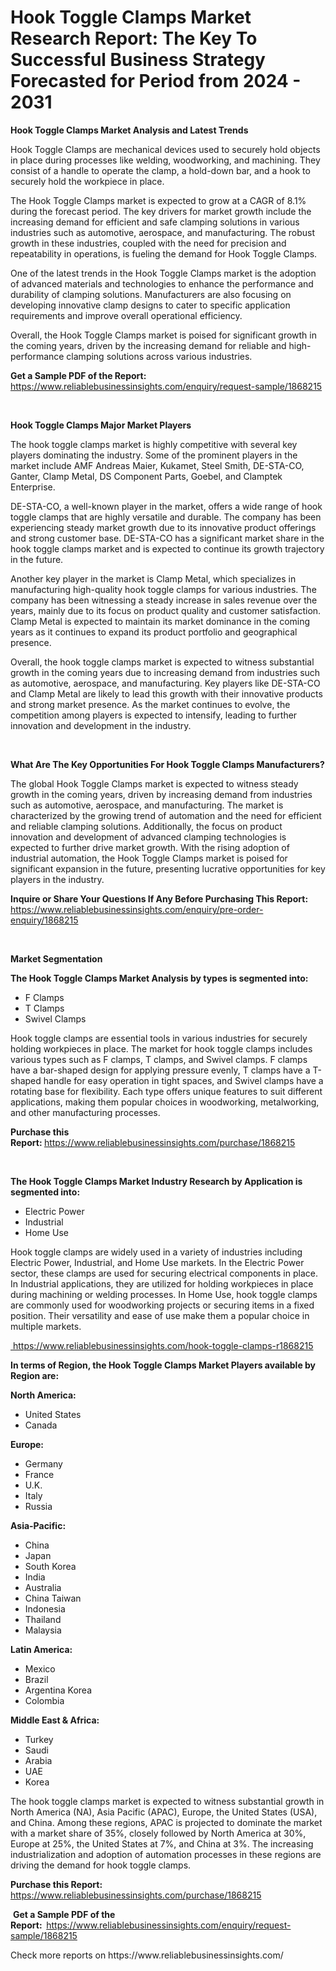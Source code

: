 <p><h1>Hook Toggle Clamps Market Research Report: The Key To Successful Business Strategy Forecasted for Period from 2024 - 2031</h1></p><p><strong>Hook Toggle Clamps Market Analysis and Latest Trends</strong></p>
<p><p>Hook Toggle Clamps are mechanical devices used to securely hold objects in place during processes like welding, woodworking, and machining. They consist of a handle to operate the clamp, a hold-down bar, and a hook to securely hold the workpiece in place.</p><p>The Hook Toggle Clamps market is expected to grow at a CAGR of 8.1% during the forecast period. The key drivers for market growth include the increasing demand for efficient and safe clamping solutions in various industries such as automotive, aerospace, and manufacturing. The robust growth in these industries, coupled with the need for precision and repeatability in operations, is fueling the demand for Hook Toggle Clamps.</p><p>One of the latest trends in the Hook Toggle Clamps market is the adoption of advanced materials and technologies to enhance the performance and durability of clamping solutions. Manufacturers are also focusing on developing innovative clamp designs to cater to specific application requirements and improve overall operational efficiency.</p><p>Overall, the Hook Toggle Clamps market is poised for significant growth in the coming years, driven by the increasing demand for reliable and high-performance clamping solutions across various industries.</p></p>
<p><strong>Get a Sample PDF of the Report:&nbsp;</strong> <a href="https://www.reliablebusinessinsights.com/enquiry/request-sample/1868215">https://www.reliablebusinessinsights.com/enquiry/request-sample/1868215</a></p>
<p>&nbsp;</p>
<p><strong>Hook Toggle Clamps Major Market Players</strong></p>
<p><p>The hook toggle clamps market is highly competitive with several key players dominating the industry. Some of the prominent players in the market include AMF Andreas Maier, Kukamet, Steel Smith, DE-STA-CO, Ganter, Clamp Metal, DS Component Parts, Goebel, and Clamptek Enterprise. </p><p>DE-STA-CO, a well-known player in the market, offers a wide range of hook toggle clamps that are highly versatile and durable. The company has been experiencing steady market growth due to its innovative product offerings and strong customer base. DE-STA-CO has a significant market share in the hook toggle clamps market and is expected to continue its growth trajectory in the future.</p><p>Another key player in the market is Clamp Metal, which specializes in manufacturing high-quality hook toggle clamps for various industries. The company has been witnessing a steady increase in sales revenue over the years, mainly due to its focus on product quality and customer satisfaction. Clamp Metal is expected to maintain its market dominance in the coming years as it continues to expand its product portfolio and geographical presence.</p><p>Overall, the hook toggle clamps market is expected to witness substantial growth in the coming years due to increasing demand from industries such as automotive, aerospace, and manufacturing. Key players like DE-STA-CO and Clamp Metal are likely to lead this growth with their innovative products and strong market presence. As the market continues to evolve, the competition among players is expected to intensify, leading to further innovation and development in the industry.</p></p>
<p>&nbsp;</p>
<p><strong>What Are The Key Opportunities For Hook Toggle Clamps Manufacturers?</strong></p>
<p><p>The global Hook Toggle Clamps market is expected to witness steady growth in the coming years, driven by increasing demand from industries such as automotive, aerospace, and manufacturing. The market is characterized by the growing trend of automation and the need for efficient and reliable clamping solutions. Additionally, the focus on product innovation and development of advanced clamping technologies is expected to further drive market growth. With the rising adoption of industrial automation, the Hook Toggle Clamps market is poised for significant expansion in the future, presenting lucrative opportunities for key players in the industry.</p></p>
<p><strong>Inquire or Share Your Questions If Any Before Purchasing This Report:</strong> <a href="https://www.reliablebusinessinsights.com/enquiry/pre-order-enquiry/1868215">https://www.reliablebusinessinsights.com/enquiry/pre-order-enquiry/1868215</a></p>
<p>&nbsp;</p>
<p><strong>Market Segmentation</strong></p>
<p><strong>The Hook Toggle Clamps Market Analysis by types is segmented into:</strong></p>
<p><ul><li>F Clamps</li><li>T Clamps</li><li>Swivel Clamps</li></ul></p>
<p><p>Hook toggle clamps are essential tools in various industries for securely holding workpieces in place. The market for hook toggle clamps includes various types such as F clamps, T clamps, and Swivel clamps. F clamps have a bar-shaped design for applying pressure evenly, T clamps have a T-shaped handle for easy operation in tight spaces, and Swivel clamps have a rotating base for flexibility. Each type offers unique features to suit different applications, making them popular choices in woodworking, metalworking, and other manufacturing processes.</p></p>
<p><strong>Purchase this Report:&nbsp;</strong><a href="https://www.reliablebusinessinsights.com/purchase/1868215">https://www.reliablebusinessinsights.com/purchase/1868215</a></p>
<p>&nbsp;</p>
<p><strong>The Hook Toggle Clamps Market Industry Research by Application is segmented into:</strong></p>
<p><ul><li>Electric Power</li><li>Industrial</li><li>Home Use</li></ul></p>
<p><p>Hook toggle clamps are widely used in a variety of industries including Electric Power, Industrial, and Home Use markets. In the Electric Power sector, these clamps are used for securing electrical components in place. In Industrial applications, they are utilized for holding workpieces in place during machining or welding processes. In Home Use, hook toggle clamps are commonly used for woodworking projects or securing items in a fixed position. Their versatility and ease of use make them a popular choice in multiple markets.</p></p>
<p><a href="https://www.reliablebusinessinsights.com/hook-toggle-clamps-r1868215">&nbsp;https://www.reliablebusinessinsights.com/hook-toggle-clamps-r1868215</a></p>
<p><strong>In terms of Region, the Hook Toggle Clamps Market Players available by Region are:</strong></p>
<p>
    <p> <strong> North America: </strong>
        <ul>
            <li>United States</li>
            <li>Canada</li>
        </ul>
        </p> 
    <p> <strong> Europe: </strong>
        <ul>
            <li>Germany</li>
            <li>France</li>
            <li>U.K.</li>
            <li>Italy</li>
            <li>Russia</li>
        </ul>
        </p> 
    <p> <strong> Asia-Pacific: </strong>
        <ul>
            <li>China</li>
            <li>Japan</li>
            <li>South Korea</li>
            <li>India</li>
            <li>Australia</li>
            <li>China Taiwan</li>
            <li>Indonesia</li>
            <li>Thailand</li>
            <li>Malaysia</li>
        </ul>
        </p> 
    <p> <strong> Latin America: </strong>
        <ul>
            <li>Mexico</li>
            <li>Brazil</li>
            <li>Argentina Korea</li>
            <li>Colombia</li>
        </ul>
        </p> 
    <p> <strong> Middle East & Africa: </strong>
        <ul>
            <li>Turkey</li>
            <li>Saudi</li>
            <li>Arabia</li>
            <li>UAE</li>
            <li>Korea</li>
        </ul>
    </p>
    </p>
<p><p>The hook toggle clamps market is expected to witness substantial growth in North America (NA), Asia Pacific (APAC), Europe, the United States (USA), and China. Among these regions, APAC is projected to dominate the market with a market share of 35%, closely followed by North America at 30%, Europe at 25%, the United States at 7%, and China at 3%. The increasing industrialization and adoption of automation processes in these regions are driving the demand for hook toggle clamps.</p></p>
<p><strong>Purchase this Report: </strong><a href="https://www.reliablebusinessinsights.com/purchase/1868215">https://www.reliablebusinessinsights.com/purchase/1868215</a></p>
<p>&nbsp;<strong>Get a Sample PDF of the Report:&nbsp;&nbsp;</strong><a href="https://www.reliablebusinessinsights.com/enquiry/request-sample/1868215">https://www.reliablebusinessinsights.com/enquiry/request-sample/1868215</a></p>
<p><strong></strong></p>
<p>Check more reports on https://www.reliablebusinessinsights.com/</p>